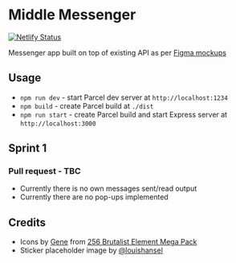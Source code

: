 # Middle Messenger

[![Netlify Status](https://api.netlify.com/api/v1/badges/14597e20-a13a-4e12-9baa-9de5a05bd954/deploy-status)](https://app.netlify.com/sites/middle-messenger-chausme/deploys)

Messenger app built on top of existing API as per [Figma mockups](https://www.figma.com/file/sBhmIq6yUZIqBLoANYJkTh/Middle-Front-end-Chat-App)

## Usage

-   `npm run dev` - start Parcel dev server at `http://localhost:1234`
-   `npm build` - create Parcel build at `./dist`
-   `npm run start` - create Parcel build and start Express server at `http://localhost:3000`

## Sprint 1

### Pull request - TBC

-   Currently there is no own messages sent/read output
-   Currently there are no pop-ups implemented

## Credits

-   Icons by [Gene](https://cogentgene1.gumroad.com/) from [256 Brutalist Element Mega Pack](https://cogentgene1.gumroad.com/l/brutalist)
-   Sticker placeholder image by [@louishansel](https://unsplash.com/@louishansel)
